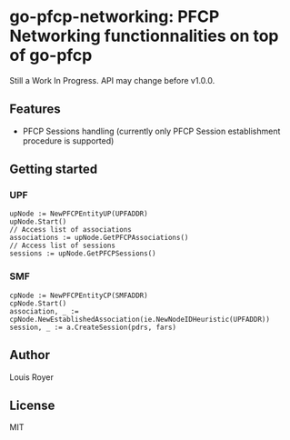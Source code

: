 # go-pfcp-networking: PFCP Networking functionnalities on top of go-pfcp 

Still a Work In Progress. API may change before v1.0.0.

## Features
- PFCP Sessions handling (currently only PFCP Session establishment procedure is supported)

## Getting started
### UPF

```golang
upNode := NewPFCPEntityUP(UPFADDR)
upNode.Start()
// Access list of associations
associations := upNode.GetPFCPAssociations()
// Access list of sessions
sessions := upNode.GetPFCPSessions()
```

### SMF

```golang
cpNode := NewPFCPEntityCP(SMFADDR)
cpNode.Start()
association, _ := cpNode.NewEstablishedAssociation(ie.NewNodeIDHeuristic(UPFADDR))
session, _ := a.CreateSession(pdrs, fars)

```

## Author
Louis Royer

## License
MIT
